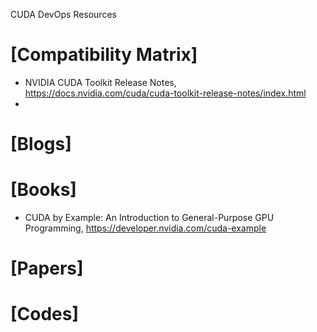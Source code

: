 CUDA DevOps Resources

# [Compatibility Matrix]
+ NVIDIA CUDA Toolkit Release Notes, https://docs.nvidia.com/cuda/cuda-toolkit-release-notes/index.html
+ 


# [Blogs]


# [Books]
+ CUDA by Example: An Introduction to General-Purpose GPU Programming, https://developer.nvidia.com/cuda-example


# [Papers]


# [Codes]

